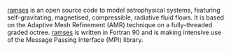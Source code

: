 [ramses](https://bitbucket.org/rteyssie/ramses) is an open source code
to   model   astrophysical    systems,   featuring   self-gravitating,
magnetised, compressible,  radiative fluid flows.  It is based  on the
Adaptive Mesh  Refinement (AMR)  technique on a  fully-threaded graded
octree. [ramses](https://bitbucket.org/rteyssie/ramses) is written in 
Fortran 90 and is making intensive use of the Message Passing Interface 
(MPI) library.


